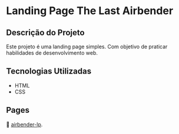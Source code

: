 # Landing Page The Last Airbender

## Descrição do Projeto

Este projeto é uma landing page simples. Com objetivo de praticar habilidades de desenvolvimento web.

## Tecnologias Utilizadas

- HTML
- CSS

## Pages

🔗 [airbender-lp](https://leandroxzq.github.io/airbender-lp/).
